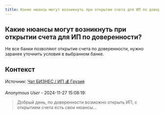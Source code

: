 ```yaml
---
title: Какие нюансы могут возникнуть при открытии счета для ИП по доверенности?
---
```


## Какие нюансы могут возникнуть при открытии счета для ИП по доверенности?

Не все банки позволяют открытие счета по доверенности, нужно заранее уточнить условия в выбранном банке.

## Контекст

Источник: [Чат БИЗНЕС / ИП 💰 Грузия](https://t.me/ip_ge)

_Anonymous User_ - 2024-11-27 15:08:19:

> Добрый день, по доверенности возможно открыть ИП, с открытием счета есть свои нюансы...
